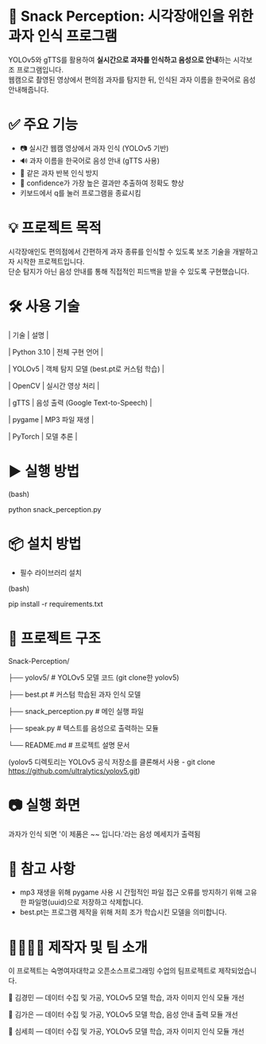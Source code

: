 # 🍪 Snack Perception: 시각장애인을 위한 과자 인식 프로그램

YOLOv5와 gTTS를 활용하여 **실시간으로 과자를 인식하고 음성으로 안내**하는 시각보조 프로그램입니다.  
웹캠으로 촬영된 영상에서 편의점 과자를 탐지한 뒤, 인식된 과자 이름을 한국어로 음성 안내해줍니다.

# ✅ 주요 기능

- 📷 실시간 웹캠 영상에서 과자 인식 (YOLOv5 기반)
- 🔊 과자 이름을 한국어로 음성 안내 (gTTS 사용)
- 🔁 같은 과자 반복 인식 방지
- 🧠 confidence가 가장 높은 결과만 추출하여 정확도 향상
- 키보드에서 q를 눌러 프로그램을 종료시킴

# 💡 프로젝트 목적

시각장애인도 편의점에서 간편하게 과자 종류를 인식할 수 있도록 보조 기술을 개발하고자 시작한 프로젝트입니다.  
단순 탐지가 아닌 음성 안내를 통해 직접적인 피드백을 받을 수 있도록 구현했습니다.

# 🛠 사용 기술

| 기술 | 설명 |

| Python 3.10 | 전체 구현 언어 |

| YOLOv5 | 객체 탐지 모델 (best.pt로 커스텀 학습) |

| OpenCV | 실시간 영상 처리 |

| gTTS | 음성 출력 (Google Text-to-Speech) |

| pygame | MP3 파일 재생 |

| PyTorch | 모델 추론 |

# ▶️ 실행 방법

(bash)

python snack_perception.py

# 📦 설치 방법
- 필수 라이브러리 설치

(bash)

pip install -r requirements.txt

# 📁 프로젝트 구조

Snack-Perception/

├── yolov5/               # YOLOv5 모델 코드 (git clone한 yolov5)

├── best.pt               # 커스텀 학습된 과자 인식 모델

├── snack_perception.py   # 메인 실행 파일

├── speak.py              # 텍스트를 음성으로 출력하는 모듈

└── README.md             # 프로젝트 설명 문서

(yolov5 디렉토리는 YOLOv5 공식 저장소를 클론해서 사용 - git clone https://github.com/ultralytics/yolov5.git)

# 📷 실행 화면

과자가 인식 되면 '이 제품은 ~~ 입니다.'라는 음성 메세지가 출력됨

# 📌 참고 사항
- mp3 재생을 위해 pygame 사용 시 간헐적인 파일 접근 오류를 방지하기 위해 고유한 파일명(uuid)으로 저장하고 삭제합니다.
- best.pt는 프로그램 제작을 위해 저희 조가 학습시킨 모델을 의미합니다.

# 👨‍👩‍👧‍👦 제작자 및 팀 소개
이 프로젝트는 숙명여자대학교 오픈소스프로그래밍 수업의 팀프로젝트로 제작되었습니다.

👤 김경민 — 데이터 수집 및 가공, YOLOv5 모델 학습, 과자 이미지 인식 모듈 개선

👤 김가은 — 데이터 수집 및 가공, YOLOv5 모델 학습, 음성 안내 출력 모듈 개선

👤 심세희 — 데이터 수집 및 가공, YOLOv5 모델 학습, 과자 이미지 인식 모듈 개선
